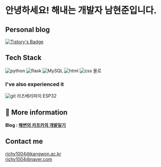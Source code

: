 # 안녕하세요! 해내는 개발자 남현준입니다.

<!-- ## 포트폴리오-->
<!--[![Notion](https://img.shields.io/badge/Notion-%23000000.svg?style=for-the-badge&logo=notion&logoColor=white)](https://alder-waltz-e64.notion.site/bfb4be71d8db458796bcceae0614ce80)-->

## Personal blog
[![Tistory's Badge](https://github-readme-tistory-card.vercel.app/api/badge?name=Tistory&theme=default)](https://kafkaontheshore.tistory.com/)

## Tech Stack

![python](https://img.shields.io/badge/Python-14354C?style=for-the-badge&logo=python&logoColor=white)
![flask](https://img.shields.io/badge/Flask-000000?style=for-the-badge&logo=flask&logoColor=white)
![MySQL](https://img.shields.io/badge/mysql-%2300f.svg?style=for-the-badge&logo=mysql&logoColor=white)
![html](https://img.shields.io/badge/HTML5-E34F26?style=for-the-badge&logo=html5&logoColor=white)
![css](https://img.shields.io/badge/CSS-1572B6?style=for-the-badge&logo=css3&logoColor=white)
욜로

### I've also experienced it
![git](https://img.shields.io/badge/Git-F05032?style=for-the-badge&logo=git&logoColor=white)
라즈베리파이
ESP32


## 📖 More information

<b>Blog : <a href=https://kafkaontheshore.tistory.com>해변의 카프카의 개발일기</a>
</b>

<!--<b>Portfolio : <a href=https://angelplayer.notion.site/SeungHeon-Shin-a3d2c54fe44444ff9a2453f47f99e415>신승헌 | SeungHeon Shin</a></b>-->

## Contact me

richy1004@kangwon.ac.kr  <br/>
richy1004@naver.com
